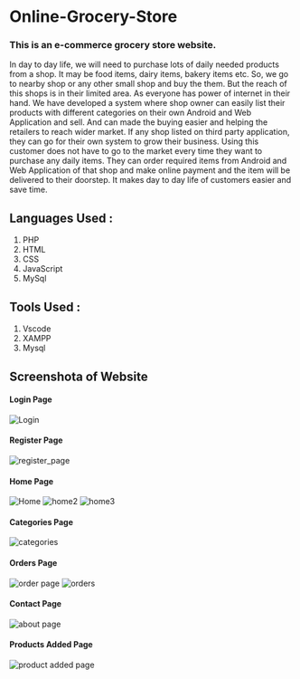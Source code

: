 # Online-Grocery-Store

### This is an e-commerce grocery store website. 

In day to day life, we will need to purchase lots of daily needed products from a shop. It may be food items, dairy items, bakery items etc. So, we go to nearby shop or any other small shop and buy the them. But the reach of this shops is in their limited area. As everyone has power of internet in their hand. We have developed a system where shop owner can easily list their products with different categories on their own Android and Web Application and sell. And can made the buying easier and helping the retailers to reach wider market. If any shop listed on third party application, they can go for their own system to grow their business. Using this customer does not have to go to the market every time they want to purchase any daily items. They can order required items from Android and Web Application of that shop and make online payment and the item will be delivered to their doorstep. It makes day to day life of customers easier and save time.

## Languages Used :
 1. PHP
 2. HTML
 3. CSS 
 4. JavaScript
 5. MySql
 
## Tools Used :
 1. Vscode
 2. XAMPP
 3. Mysql

## Screenshota of Website

#### Login Page
![Login](https://user-images.githubusercontent.com/122731700/213715719-188bffdc-3508-4083-976c-c0bf367df17f.png)

#### Register Page
![register_page](https://user-images.githubusercontent.com/122731700/213724567-fe1ab136-eb39-41e2-a35a-83008db7515b.png)

#### Home Page
![Home](https://user-images.githubusercontent.com/122731700/213725116-dd2e98df-3509-43e9-be60-2cfd4029728c.png)
![home2](https://user-images.githubusercontent.com/122731700/213725141-bc5b9351-66ab-402e-a2df-06ef7f41ec3d.png)
![home3](https://user-images.githubusercontent.com/122731700/213725162-d37c22f3-c6e0-4e4c-b7ab-fc0c7a78822d.png)

#### Categories Page
![categories](https://user-images.githubusercontent.com/122731700/213725240-f1433af7-0a7a-4ebe-8924-5945b1c8b4c2.png)

#### Orders Page
![order page](https://user-images.githubusercontent.com/122731700/213725276-3874ca15-07a5-4f6e-aa9c-7ca25b40c242.png)
![orders](https://user-images.githubusercontent.com/122731700/213725386-10700b83-f1d5-4360-9387-6d167c66d4f9.png)

#### Contact Page
![about page](https://user-images.githubusercontent.com/122731700/213725458-ad5d98f0-483b-4f0b-96f9-a5f3b6820b61.png)

#### Products Added Page
![product added page](https://user-images.githubusercontent.com/122731700/213725542-ffd2da6a-7475-463c-b5b2-041811c4ce86.png)



